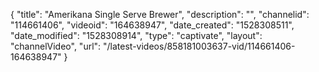 {
    "title": "Amerikana Single Serve Brewer",
    "description": "",
    "channelid": "114661406",
    "videoid": "164638947",
    "date_created": "1528308511",
    "date_modified": "1528308914",
    "type": "captivate",
    "layout": "channelVideo",
    "url": "\/latest-videos\/858181003637-vid\/114661406-164638947"
}